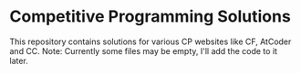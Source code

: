 # Competitive Programming Solutions

This repository contains solutions for various CP websites like CF, AtCoder and CC. 
Note: Currently some files may be empty, I'll add the code to it later.
